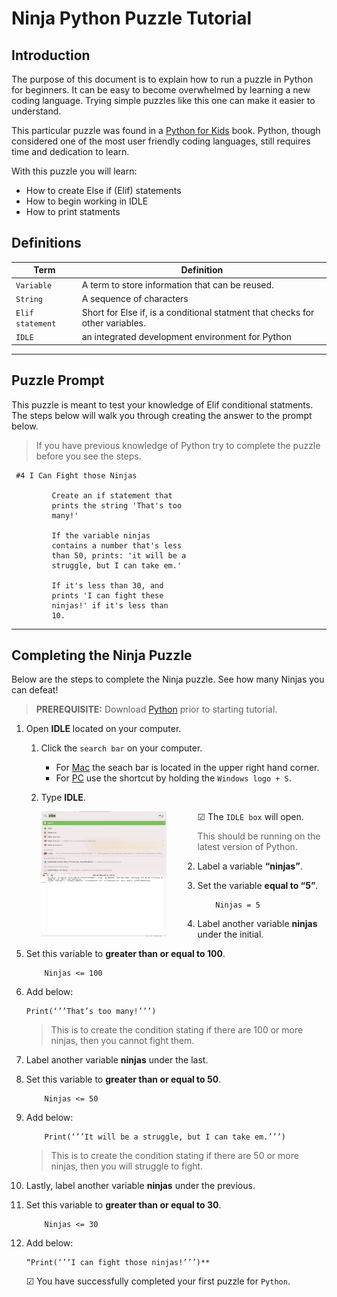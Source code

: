 # Ninja Python Puzzle Tutorial

## Introduction

The purpose of this document is to explain how to run a puzzle in Python for beginners. It can be easy to become overwhelmed by learning a new coding language. Trying simple puzzles like this one can make it easier to understand.

This particular puzzle was found in a [Python for Kids](https://www.amazon.com/Python-Kids-Playful-Introduction-Programming/dp/1593274076/ref=asc_df_1593274076/?tag=hyprod-20&linkCode=df0&hvadid=312125971120&hvpos=&hvnetw=g&hvrand=476739474878251740&hvpone=&hvptwo=&hvqmt=&hvdev=c&hvdvcmdl=&hvlocint=&hvlocphy=9004368&hvtargid=pla-406163956273&psc=1&tag=&ref=&adgrpid=61316180839&hvpone=&hvptwo=&hvadid=312125971120&hvpos=&hvnetw=g&hvrand=476739474878251740&hvqmt=&hvdev=c&hvdvcmdl=&hvlocint=&hvlocphy=9004368&hvtargid=pla-406163956273/) book. Python, though considered one of the most user friendly coding languages, still requires time and dedication to learn.

With this puzzle you will learn:

- How to create Else if (Elif) statements
- How to begin working in IDLE
- How to print statments

## Definitions

| Term             | Definition                                                                    |
| ---------------- | ----------------------------------------------------------------------------- |
| `Variable `      | A term to store information that can be reused.                               |
| `String `        | A sequence of characters                                                      |
| `Elif statement` | Short for Else if, is a conditional statment that checks for other variables. |
| `IDLE`           | an integrated development environment for Python                              |

---

## Puzzle Prompt

This puzzle is meant to test your knowledge of Elif conditional statments. The steps below will walk you through creating the answer to the prompt below.

> If you have previous knowledge of Python try to complete the puzzle before you see the steps.

```
 #4 I Can Fight those Ninjas

         Create an if statement that
         prints the string 'That's too
         many!'

         If the variable ninjas
         contains a number that's less
         than 50, prints: 'it will be a
         struggle, but I can take em.'

         If it's less than 30, and
         prints 'I can fight these
         ninjas!' if it's less than
         10.
```

---

## Completing the Ninja Puzzle

Below are the steps to complete the Ninja puzzle. See how many Ninjas you can defeat!

> <b>PREREQUISITE:</b> Download [Python](https://www.python.org/downloads/) prior to starting tutorial.

1.  Open **IDLE** located on your computer.

    1.  Click the `search bar` on your computer.

        - For [Mac](https://support.apple.com/en-asia/guide/mac-help/mchlp1008/mac) the seach bar is located in the upper right hand corner.
        - For [PC](https://support.microsoft.com/en-us/windows/search-for-anything-anywhere-b14cc5bf-c92a-1e73-ea18-2845891e6cc8#:~:text=To%20show%20the%20search%20box,toggle%2Fclear%20Show%20search%20highlights.) use the shortcut by holding the `Windows logo + S`.

    2.  Type **IDLE**.

        <img src="Assets/idle-type.png"
            alt="IDLE Type"
            style="float: left; margin-right: 50px;" 
            width="200" height="100"/>

        &#x2611; The `IDLE box` will open.

        <img src="Assets/idle-shell.png"
            alt="IDLE Type"
            style="float: left; margin-right: 50px;" 
            width="200" height="100"/>

        > This should be running on the latest version of Python.

2.  Label a variable **“ninjas”**.
3.  Set the variable **equal to “5”**.

            Ninjas = 5

4.  Label another variable **ninjas** under the initial.
5.  Set this variable to **greater than or equal to 100**.

            Ninjas <= 100

6.  Add below:

        Print(‘’’That’s too many!’’’)

    > This is to create the condition stating if there are 100 or more ninjas, then you cannot fight them.

7.  Label another variable **ninjas** under the last.
8.  Set this variable to **greater than or equal to 50**.

            Ninjas <= 50

9.  Add below:

            Print(‘’’It will be a struggle, but I can take em.’’’)

    > This is to create the condition stating if there are 50 or more ninjas, then you will struggle to fight.

10. Lastly, label another variable **ninjas** under the previous.
11. Set this variable to **greater than or equal to 30**.

            Ninjas <= 30

12. Add below:

        “Print(‘’’I can fight those ninjas!’’’)**

    &#x2611; You have successfully completed your first puzzle for `Python`.

